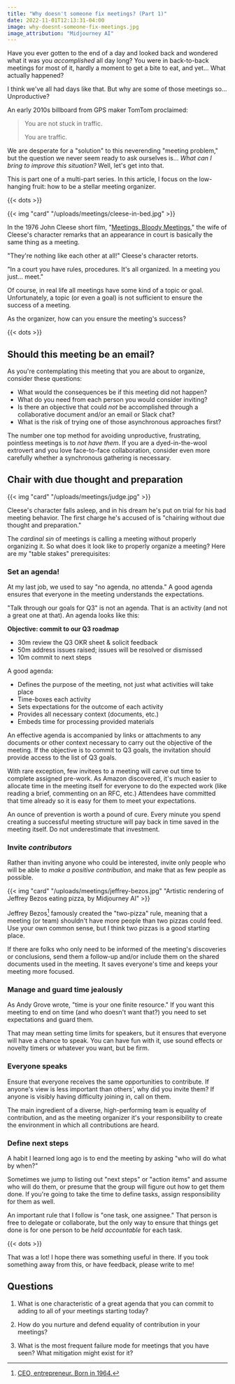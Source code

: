 ```yaml
---
title: "Why doesn't someone fix meetings? (Part 1)"
date: 2022-11-01T12:13:31-04:00
image: why-doesnt-someone-fix-meetings.jpg
image_attribution: "Midjourney AI"
---
```


Have you ever gotten to the end of a day and looked back and wondered what it
was you *accomplished* all day long? You were in back-to-back meetings for most
of it, hardly a moment to get a bite to eat, and yet... What actually happened?

I think we've all had days like that. But why are some of those meetings
so... Unproductive?

An early 2010s billboard from GPS maker TomTom proclaimed:

> You are not stuck in traffic.
>
> You are traffic.

We are desperate for a "solution" to this neverending "meeting problem," but the
question we never seem ready to ask ourselves is... *What can I bring to improve
this situation?* Well, let's get into that.

This is part one of a multi-part series. In this article, I focus on the
low-hanging fruit: how to be a stellar meeting organizer.

<!--more-->
{{< dots >}}

{{< img "card" "/uploads/meetings/cleese-in-bed.jpg" >}}

In the 1976 John Cleese short film, "[Meetings, Bloody Meetings][mbm]," the wife of
Cleese's character remarks that an appearance in court is basically the same
thing as a meeting.

[mbm]: https://www.youtube.com/watch?v=2JpC67gw7B8

"They're nothing like each other at all!" Cleese's character retorts.

"In a court you have rules, procedures. It's all organized. In a meeting you
just... meet."

Of course, in real life all meetings have some kind of a topic or
goal. Unfortunately, a topic (or even a goal) is not sufficient to ensure the
success of a meeting.

As the organizer, how can you ensure the meeting's success?

{{< dots >}}

## Should this meeting be an email?

As you're contemplating this meeting that you are about to organize, consider
these questions:

* What would the consequences be if this meeting did not happen?
* What do you need from each person you would consider inviting?
* Is there an objective that could *not* be accomplished through a collaborative
  document and/or an email or Slack chat? 
* What is the risk of trying one of those asynchronous approaches first?

The number one top method for avoiding unproductive, frustrating, pointless
meetings is to *not have them*. If you are a dyed-in-the-wool extrovert and you
love face-to-face collaboration, consider even more carefully whether
a synchronous gathering is necessary.

## Chair with due thought and preparation

{{< img "card" "/uploads/meetings/judge.jpg" >}}

Cleese's character falls asleep, and in his dream he's put on trial for his bad
meeting behavior. The first charge he's accused of is "chairing without due
thought and preparation."

The *cardinal sin* of meetings is calling a meeting without properly organizing
it. So what does it look like to properly organize a meeting? Here are my "table
stakes" prerequisites:

### Set an agenda!

At my last job, we used to say "no agenda, no attenda." A good agenda ensures
that everyone in the meeting understands the expectations.

"Talk through our goals for Q3" is not an agenda. That is an activity (and not a
great one at that). An agenda looks like this:

**Objective: commit to our Q3 roadmap**

* 30m review the Q3 OKR sheet & solicit feedback
* 50m address issues raised; issues will be resolved or dismissed
* 10m commit to next steps

A good agenda:

* Defines the purpose of the meeting, not just what activities will take place
* Time-boxes each activity
* Sets expectations for the outcome of each activity
* Provides all necessary context (documents, etc.)
* Embeds time for processing provided materials

An effective agenda is accompanied by links or attachments to any documents or
other context necessary to carry out the objective of the meeting. If the
objective is to commit to Q3 goals, the invitation should provide access to the
list of Q3 goals.

With rare exception, few invitees to a meeting will carve out time to complete
assigned pre-work. As Amazon discovered, it's much easier to allocate time in
the meeting itself for everyone to do the expected work (like reading a brief,
commenting on an RFC, etc.) Attendees have committed that time already so it is
easy for them to meet your expectations.

An ounce of prevention is worth a pound of cure. Every minute you spend creating
a successful meeting structure will pay back in time saved in the meeting
itself. Do not underestimate that investment.

### Invite *contributors*

Rather than inviting anyone who could be interested, invite only people who will
be able to *make a positive contribution*, and make that as few people as
possible.

{{< img "card" "/uploads/meetings/jeffrey-bezos.jpg" "Artistic rendering of Jeffrey Bezos eating pizza, by Midjourney AI" >}}

Jeffrey Bezos[^1] famously created the "two-pizza" rule, meaning that a
meeting (or team) shouldn't have more people than two pizzas could feed. Use
your own common sense, but I think two pizzas is a good starting place.

[^1]: [CEO, entrepreneur. Born in 1964.](https://www.youtube.com/watch?v=lI5w2QwdYik)

If there are folks who only need to be informed of the meeting's discoveries or
conclusions, send them a follow-up and/or include them on the shared documents
used in the meeting. It saves everyone's time and keeps your meeting more
focused.

### Manage and guard time jealously

As Andy Grove wrote, "time is your one finite resource." If you want this
meeting to end on time (and who doesn't want that?) you need to set expectations
and guard them.

That may mean setting time limits for speakers, but it ensures that everyone
will have a chance to speak. You can have fun with it, use sound effects or
novelty timers or whatever you want, but be firm.

### Everyone speaks

Ensure that everyone receives the same opportunities to contribute. If anyone's
view is less important than others', why did you invite them? If anyone is
visibly having difficulty joining in, call on them.

The main ingredient of a diverse, high-performing team is equality of
contribution, and as the meeting organizer it's your responsibility to create
the environment in which all contributions are heard.

### Define next steps

A habit I learned long ago is to end the meeting by asking "who will do what by
when?"

Sometimes we jump to listing out "next steps" or "action items" and assume who
will do them, or presume that the group will figure out how to get them done. If
you're going to take the time to define tasks, assign responsibility for them as
well.

An important rule that I follow is "one task, one assignee." That person is free
to delegate or collaborate, but the only way to ensure that things get done is
for one person to be *held accountable* for each task.

{{< dots >}}
 
That was a lot! I hope there was something useful in there. If you took
something away from this, or have feedback, please write to me!

## Questions

1. What is one characteristic of a great agenda that you can commit to adding to
   all of your meetings starting today?
   
2. How do you nurture and defend equality of contribution in your meetings?
   
3. What is the most frequent failure mode for meetings that you have seen? What
   mitigation might exist for it?
